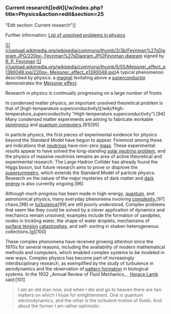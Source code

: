 ### Current research[[edit](/w/index.php?title=Physics&action=edit&section=25
"Edit section: Current research")]

Further information: [List of unsolved problems in
physics](/wiki/List\_of\_unsolved\_problems\_in\_physics "List of unsolved problems
in physics")

[![](//upload.wikimedia.org/wikipedia/commons/thumb/3/3b/Feynman%27sDiagram.JPG/220px-
Feynman%27sDiagram.JPG)](/wiki/File:Feynman%27sDiagram.JPG)[Feynman
diagram](/wiki/Feynman\_diagram "Feynman diagram") signed by [R. P.
Feynman](/wiki/R.\_P.\_Feynman "R. P. Feynman")
[![](//upload.wikimedia.org/wikipedia/commons/thumb/5/55/Meissner\_effect\_p1390048.jpg/220px-
Meissner\_effect\_p1390048.jpg)](/wiki/File:Meissner\_effect\_p1390048.jpg)A
typical phenomenon described by physics: a [magnet](/wiki/Magnet "Magnet")
levitating above a [superconductor](/wiki/Superconductor "Superconductor")
demonstrates the [Meissner effect](/wiki/Meissner\_effect "Meissner effect").

Research in physics is continually progressing on a large number of fronts.

In condensed matter physics, an important unsolved theoretical problem is that
of [high-temperature superconductivity](/wiki/High-
temperature\_superconductivity "High-temperature superconductivity").[94] Many
condensed matter experiments are aiming to fabricate workable
[spintronics](/wiki/Spintronics "Spintronics") and [quantum
computers](/wiki/Quantum\_computer "Quantum computer").[81][95]

In particle physics, the first pieces of experimental evidence for physics
beyond the Standard Model have begun to appear. Foremost among these are
indications that [neutrinos](/wiki/Neutrino "Neutrino") have non-zero
[mass](/wiki/Mass "Mass"). These experimental results appear to have solved
the long-standing [solar neutrino problem](/wiki/Solar\_neutrino\_problem "Solar
neutrino problem"), and the physics of massive neutrinos remains an area of
active theoretical and experimental research. The Large Hadron Collider has
already found the Higgs boson, but future research aims to prove or disprove
the [supersymmetry](/wiki/Supersymmetry "Supersymmetry"), which extends the
Standard Model of particle physics. Research on the nature of the major
mysteries of dark matter and [dark energy](/wiki/Dark\_energy "Dark energy") is
also currently ongoing.[96]

Although much progress has been made in high-energy, [quantum](/wiki/Quantum
"Quantum"), and astronomical physics, many everyday phenomena involving
[complexity](/wiki/Complex\_system "Complex system"),[97] chaos,[98] or
[turbulence](/wiki/Turbulence "Turbulence")[99] are still poorly understood.
Complex problems that seem like they could be solved by a clever application
of dynamics and mechanics remain unsolved; examples include the formation of
sandpiles, nodes in trickling water, the shape of water droplets, mechanisms
of [surface tension](/wiki/Surface\_tension "Surface tension")
[catastrophes](/wiki/Catastrophe\_theory "Catastrophe theory"), and self-
sorting in shaken heterogeneous collections.[g][100]

These complex phenomena have received growing attention since the 1970s for
several reasons, including the availability of modern mathematical methods and
computers, which enabled complex systems to be modeled in new ways. Complex
physics has become part of increasingly interdisciplinary research, as
exemplified by the study of turbulence in aerodynamics and the observation of
[pattern formation](/wiki/Pattern\_formation "Pattern formation") in biological
systems. In the 1932 \_Annual Review of Fluid Mechanics\_ , [Horace
Lamb](/wiki/Horace\_Lamb "Horace Lamb") said:[101]

> I am an old man now, and when I die and go to heaven there are two matters
> on which I hope for enlightenment. One is quantum electrodynamics, and the
> other is the turbulent motion of fluids. And about the former I am rather
> optimistic.
